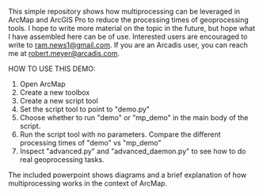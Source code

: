 This simple repository shows how multiprocessing can be leveraged in ArcMap and ArcGIS Pro to reduce the processing times of geoprocessing tools.
I hope to write more material on the topic in the future, but hope what I have assembled here can be of use.
Interested users are encouraged to write to ram.news1@gmail.com. If you are an Arcadis user, you can reach me at robert.meyer@arcadis.com.

HOW TO USE THIS DEMO:
1. Open ArcMap
2. Create a new toolbox
3. Create a new script tool
4. Set the script tool to point to "demo.py"
5. Choose whether to run "demo" or "mp_demo" in the main body of the script.
6. Run the script tool with no parameters. Compare the different processing times of "demo" vs "mp_demo"
7. Inspect "advanced.py" and "advanced_daemon.py" to see how to do real geoprocessing tasks.

The included powerpoint shows diagrams and a brief explanation of how multiprocessing works in the context of ArcMap.
